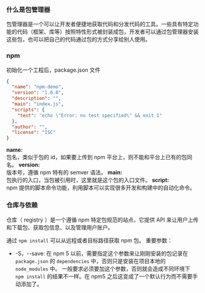### 什么是包管理器
包管理器是一个可以让开发者便捷地获取代码和分发代码的工具。一些具有特定功能的代码（框架、库等）按照特性形式被封装成包，开发者可以通过包管理器安装这些包，也可以把自己的代码通过包的方式分享给别人使用。

### npm
初始化一个工程后，package.json 文件
```json
{
  "name": "npm-demo",
  "version": "1.0.0",
  "description": "",
  "main": "index.js",
  "scripts": {
    "test": "echo \"Error: no test specified\" && exit 1"
  },
  "author": "",
  "license": "ISC"
}
```
**name:**</br>
包名，类似于包的 id，如果要上传到 npm 平台上，则不能和平台上已有的包同名。
 **version:**</br>
版本号，遵循 npm 特有的 semver 语法。
**main:**</br>
包执行的入口，当包被引用时，这里就是这个包的入口文件。
**script:**</br>
npm 提供的脚本命令功能，利用脚本可以实现很多开发和构建中的自动化命令。

### 仓库与依赖
 仓库（ registry ）是一个遵循 npm 特定包规范的站点，它提供 API 来让用户上传和下载包、获取包信息、以及管理用户账户。
 
 通过 `npm install` 可以从远程或者目标路径获取 npm 包。
 重要参数：
  - -S，--save: 在 npm 5 以前，需要指定这个参数来让刚刚安装的包记录在 `package.json` 的 `dependencies` 中，否则只是安装在项目本地的 `node_modules` 中。 一般要求必须要加这个参数，否则就会造成不同环境下 `npm install` 的结果不一样。在 npm5 之后这变成了一个默认行为而不需要手动添加了。